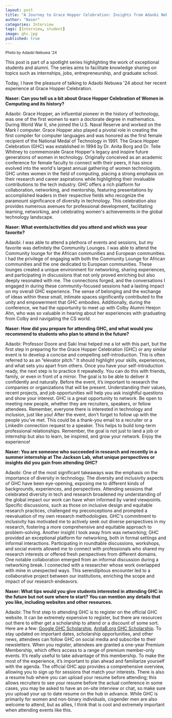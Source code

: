 ```yaml
---
layout: post
title: "A Journey to Grace Hopper Celebration: Insights from Adaobi Nebuwa ‘24"
author: "Naser"
categories: Interview
tags: [Interview, student]
image: ghc.jpg
published: true
---
```

<sup>Photo by Adaobi Nebuwa '24</sup>
  

This post is part of a spotlight series highlighting the work of exceptional students and alumni.  The series aims to facilitate knowledge sharing on topics such as internships, jobs, entrepreneurship, and graduate school.  


Today, I have the pleasure of talking to Adaobi Nebuwa '24 about her recent experience at Grace Hopper Celebration.


**Naser: Can you tell us a bit about Grace Hopper Celebration of Women in Computing and its history?**

Adaobi: Grace Hopper, an influential pioneer in the history of technology, was one of the first women to earn a doctorate degree in mathematics. During World War II, she joined the U.S. Naval Reserve and worked on the Mark I computer. Grace Hopper also played a pivotal role in creating the first compiler for computer languages and was honored as the first female recipient of the National Medal of Technology in 1991. The Grace Hopper Celebration (GHC) was established in 1994 by Dr. Anita Borg and Dr. Telle Whitney to commemorate Grace Hopper's legacy and inspire future generations of women in technology. Originally conceived as an academic conference for female faculty to connect with their peers, it has since evolved into the world's largest annual gathering of women technologists. GHC unites women in the field of computing, placing a strong emphasis on their research and career aspirations while highlighting their invaluable contributions to the tech industry. GHC offers a rich platform for collaboration, networking, and mentorship, featuring presentations by accomplished leaders in their respective fields who recognize the paramount significance of diversity in technology. This celebration also provides numerous avenues for professional development, facilitating learning, networking, and celebrating women's achievements in the global technology landscape.

**Naser: What events/activities did you attend and which was your favorite?**

Adaobi: I was able to attend a plethora of events and sessions, but my favorite was definitely the Community Lounges. I was able to attend the Community lounge for the African communities and European communities. I had the privilege of engaging with both the Community Lounge for African communities and the one dedicated to European communities. These lounges created a unique environment for networking, sharing experiences, and participating in discussions that not only proved enriching but also deeply resonated with me. The connections forged, and the conversations I engaged in during these community-focused sessions had a lasting impact on my overall GHC experience. The sense of belonging and the exchange of ideas within these small, intimate spaces significantly contributed to the unity and empowerment that GHC embodies. Additionally, during the conference, we had the opportunity to meet up with Colby Alumni Heejon Ahn, who was so valuable in hearing about her experiences with graduating from Colby and navigating the CS world.

**Naser: How did you prepare for attending GHC, and what would you recommend to students who plan to attend in the future?**

Adaobi: Professor Doore and Saki Imai helped me a lot with this part, but the first step in preparing for the Grace Hopper Celebration (GHC) or any similar event is to develop a concise and compelling self-introduction. This is often referred to as an “elevator pitch.” It should highlight your skills, experiences, and what sets you apart from others. Once you have your self-introduction ready, the next step is to practice it repeatedly. You can do this with friends, family, or even in front of a mirror. The goal is to be able to deliver it confidently and naturally. Before the event, it’s important to research the companies or organizations that will be present. Understanding their values, recent projects, and job opportunities will help you ask insightful questions and show your interest. GHC is a great opportunity to network. Be open to meeting new people, whether they are recruiters, speakers, or fellow attendees. Remember, everyone there is interested in technology and inclusion, just like you! After the event, don’t forget to follow up with the people you’ve met. This could be a thank-you email to a recruiter or a LinkedIn connection request to a speaker. This helps to build long-term professional relationships. Remember, the goal is not just to land a job or internship but also to learn, be inspired, and grow your network. Enjoy the experience!

**Naser: You are someone who succeeded in research and recently in a summer internship at The Jackson Lab, what unique perspectives or insights did you gain from attending GHC?**

Adaobi: One of the most significant takeaways was the emphasis on the importance of diversity in technology. The diversity and inclusivity aspects of GHC have been eye-opening, exposing me to different kinds of backgrounds, experiences, and perspectives. Attending sessions that celebrated diversity in tech and research broadened my understanding of the global impact our work can have when informed by varied viewpoints. Specific discussions, such as those on inclusive design and equitable research practices, challenged my preconceptions and prompted a reevaluation of my own research methodologies. GHC's commitment to inclusivity has motivated me to actively seek out diverse perspectives in my research, fostering a more comprehensive and equitable approach to problem-solving. Another insight I took away from was networking; GHC provided an exceptional platform for networking, both in formal settings and informal interactions. Participating in roundtable discussions, workshops, and social events allowed me to connect with professionals who shared my research interests or offered fresh perspectives from different domains. One notable collaboration emerged from an informal discussion during a networking break. I connected with a researcher whose work overlapped with mine in unexpected ways. This serendipitous encounter led to a collaborative project between our institutions, enriching the scope and impact of our research endeavors.

**Naser: What tips would you give students interested in attending GHC in the future but not sure where to start?  You can mention any details that you like, including websites and other resources.**

Adaobi: The first step to attending GHC is to register on the official GHC website. It can be extremely expensive to register, but there are resources out there to either get a scholarship to attend or a discount of some sort. Here are a few: [Google GHC Scholarship](https://buildyourfuture.withgoogle.com/scholarships/google-conference-scholarships), [AnitaB.org GHC Scholarship](https://ghc.anitab.org/attend/scholarships/). To stay updated on important dates, scholarship opportunities, and other news, attendees can follow GHC on social media and subscribe to their newsletters. When you register, attendees are granted a one-year Premium Membership, which offers access to a range of premium member-only events. It’s really useful to take advantage of this membership. To make the most of the experience, it’s important to plan ahead and familiarize yourself with the agenda. The official GHC app provides a comprehensive overview, allowing you to sign up for sessions that match your interests. There is also a resume hub where you can upload your resume before attending; this allows recruiters to see your resume before the actual conference in some cases, you may be asked to have an on-site interview or chat, so make sure you upload your up to date resume on the hub in advance. While GHC is primarily for women and non-binary individuals, cisgender men are also welcome to attend, but as allies, I think that is cool and extremely important when attending events like this. 
